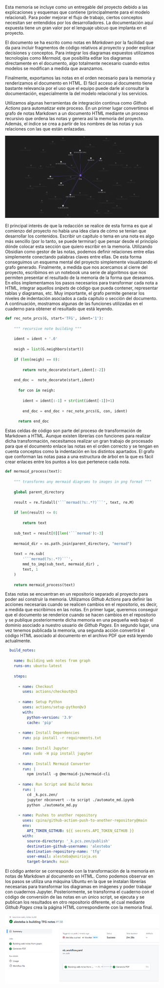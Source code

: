 Esta memoria se incluye como un entregable del proyecto debido a las explicaciones y esquemas que contiene (principalmente para el modelo relacional). Para poder mejorar el flujo de trabajo, ciertos conceptos necesitan ser entendidos por los desarrolladores. La documentación aquí expuesta tiene un gran valor por el lenguaje ubicuo que implanta en el proyecto. 

El documento se ha escrito como notas en *Markdown* por la facilidad que da para incluir fragmentos de código relativos al proyecto y poder explicar decisiones y conceptos. Para integrar los diagramas expuestos utilizamos tecnologías como *Mermaid*, que posibilita editar los diagramas directamente en el documento, algo totalmente necesario cuando estos modelos se modifican a medida que avanzamos.

Finalmente, exportamos las notas en el orden necesario para la memoria y renderizamos el documento en HTML. El fácil acceso al documento tiene bastante relevancia por el uso que el equipo puede darle al consultar la documentación, especialmente la del modelo relacional y los servicios.

Utilizamos algunas herramientas de integración continua como *Github Actions* para automatizar este proceso. En un primer lugar convertimos el grafo de notas Markdown a un documento HTML mediante un proceso recursivo que ordena las notas y genera así la memoria del proyecto. Además, el índice se crea a partir de los nombres de las notas y sus relaciones con las que están enlazadas.

![Imagen del grafo asociado a las notas en las que se ha escrito esta memoria.](figures/graph.png)


El principal interés de que la redacción se realice de esta forma es que al comienzo del proyecto no había una idea clara de cómo se tenían que desarrollar los contenidos. Escribir un capítulo o tema en una nota es algo más sencillo (por lo tanto, se puede terminar) que pensar desde el principio dónde colocar esta sección que quiero escribir en la memoria. Utilizando Obsidian como gestor de las notas, podemos definir relaciones entre ellas simplemente conectando palabras claves entre ellas. De esta forma conseguimos un esquema mental del proyecto simplemente visualizando el grafo generado. Finalmente, a medida que nos acercamos al cierre del proyecto, escribimos en un notebook una serie de algoritmos que nos permiten presentar el resultado de la memoria de la forma que deseamos. En ellos implementamos los pasos necesarios para transformar cada nota a HTML, integrar aquellos *snipets* de código que pueda contener, representar tablas y diagramas, etc. Muy importante, el grafo permite generar los niveles de indentación asociados a cada capítulo o sección del documento. A continuación, mostramos algunas de las funciones utilizadas en el cuaderno para obtener el resultado que está leyendo.

```python
def rec_note_prcs(G, start='TFG', ident='1'):

	""" recursive note building """
	
	ident = ident + '.0'
	
	neigh = list(G.neighbors(start))
	
	if (len(neigh) == 0):
	
		return note_decorate(start,ident[:-2])
		
	end_doc =  note_decorate(start,ident)
    
	  for con in neigh:
	    
	    ident = ident[:-1] + str(int(ident[-1])+1)
	    
	    end_doc = end_doc + rec_note_prcs(G, con, ident)
	    
	  return end_doc
```

Estas celdas de código son parte del proceso de transformación de Markdown a HTML. Aunque existen librerías con funciones para realizar dicha transformación, necesitamos realizar un gran trabajo de procesado para que el documento enlace las notas en el orden correcto y se tengan en cuenta conceptos como la indentación en los distintos apartados. El grafo que conforman las notas pasa a una estructura de árbol en la que es fácil crear enlaces entre los puntos a los que pertenece cada nota.

```python
def mermaid_process(text):
	
	""" transforms any mermaid diagrams to images in png format """
	
	global parent_directory
	
	result = re.findall('```mermad(?s:.*?)```', text, re.M)
	
	if len(result) <= 0:
	
		return text
	
	sub_text = result[0][len('```mermad'):-3]
	
	mermaid_dir = os.path.join(parent_directory, "mermad")
	
	text = re.sub(
		'```mermad(?s:.*?)```', 
		mmd_to_img(sub_text, mermaid_dir) ,
		text, 1
	)
	
	return mermaid_process(text)
```

Estas notas se encuentran en un repositorio separado al proyecto para poder así construir la memoria. Utilizamos *Github Actions* para definir las acciones necesarias cuando se realicen cambios en el repositorio, es decir, a medida que escribimos en las notas. En primer lugar, queremos conseguir que el documento se renderice cuando se hacen cambios en el repositorio y se publique posteriormente dicha memoria en una pequeña web bajo el dominio asociado a nuestro usuario de *Github Pages*. En segundo lugar, una vez tenemos publicada la memoria, una segunda acción convertirá el código HTML asociado al documento en el archivo PDF que está leyendo actualmente. 

```yaml
  build_notes:
  
    name: Building web notes from graph
    runs-on: ubuntu-latest

    steps:

      - name: Checkout
        uses: actions/checkout@v3

      - name: Setup Python
        uses: actions/setup-python@v3
        with:
          python-version: '3.9'
          cache: 'pip'      

      - name: Install Dependencies
        run: pip install -r requirements.txt   

      - name: Install Jupyter
        run: sudo -H pip install jupyter

      - name: Install Mermaid Converter
        run: |
          npm install -g @mermaid-js/mermaid-cli

      - name: Run Script and Build Notes
        run: |
          cd _k.pcs.zen/
          jupyter nbconvert --to script ./automate_md.ipynb
          python ./automate_md.py      
          
      - name: Pushes to another repository
        uses: cpina/github-action-push-to-another-repository@main
        env:
          API_TOKEN_GITHUB: ${{ secrets.API_TOKEN_GITHUB }}
        with:
          source-directory: '_k.pcs.zen/publish'
          destination-github-username: 'alesteba'
          destination-repository-name: 'tfg'
          user-email: alesteba@unirioja.es
          target-branch: main

```

El código anterior se corresponde con la transformación de la memoria en notas de Markdown al documento en HTML. Como podemos observar en los pasos se utiliza una máquina Ubuntu en la que se instalan librerías necesarias para transformar los diagramas en imágenes y poder trabajar con cuadernos Jupyter. Posteriormente, se transforma el cuaderno con el código de conversión de las notas en un único script, se ejecuta y se publican los resultados en otro repositorio diferente, el cual mediante *Github Pages* crea la página HTML correspondiente con la memoria final. 

![Ejemplo construcción de la memoria desde Github Actions.](figures/github-actions.png)
